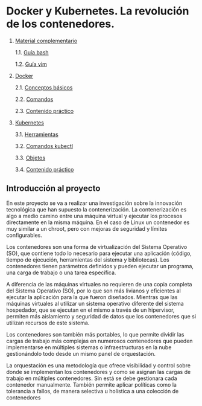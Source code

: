 # Docker y Kubernetes. La revolución de los contenedores. 

 1. [Material complementario](./Material_complementario/)

    1.1. [Guía bash](./Material_complementario/bash.md)

    1.2. [Guía vim](./Material_complementario/vim.md)
 
2. [Docker](./Docker/)

    2.1. [Conceptos básicos](./Docker/Conceptos.md)
    
    2.2. [Comandos](./Docker/comandos.md)

    2.3. [Contenido práctico](./Docker/ContenidoPractico.md)

3. [Kubernetes](./Kubernetes/)

    3.1. [Herramientas](./Kubernetes/Herramientas.md)

    3.2. [Comandos kubectl](./Kubernetes/Comandos_kubectl.md)

    3.3. [Objetos](./Kubernetes/Objetos.md)

    3.4. [Contenido práctico](./Kubernetes/ContenidoPractico.md)

## Introducción al proyecto

En este proyecto se va a realizar una investigación sobre la innovación tecnológica que han supuesto la contenerización. La contenerización es algo a medio camino entre una máquina virtual y ejecutar los procesos directamente en la misma máquina. En el caso de Linux un contenedor es muy similar a un chroot, pero con mejoras de seguridad y límites configurables.

Los contenedores son una forma de virtualización del Sistema Operativo (SO), que contiene todo lo necesario para ejecutar una aplicación (código, tiempo de ejecución, herramientas del sistema y bibliotecas). Los contenedores tienen parámetros definidos y pueden ejecutar un programa, una carga de trabajo o una tarea específica.

A diferencia de las máquinas virtuales no requieren de una copia completa del Sistema Operativo (SO), por lo que son más livianos y eficientes al ejecutar la aplicación para la que fueron diseñados. Mientras que las máquinas virtuales al utilizar un sistema operativo diferente del sistema hospedador, que se ejecutan en el mismo a través de un hipervisor, permiten más aislamiento y seguridad de datos que los contenedores que si utilizan recursos de este sistema.

Los contenedores son también más portables, lo que permite dividir las cargas de trabajo más complejas en numerosos contenedores que pueden implementarse en múltiples sistemas o infraestructuras en la nube gestionándolo todo desde un mismo panel de orquestación.

La orquestación es una metodología que ofrece visibilidad y control sobre donde se implementan los contenedores y como se asignan las cargas de trabajo en múltiples contenedores. Sin está se debe gestionara cada contenedor manualmente. También permite aplicar políticas como la tolerancia a fallos, de manera selectiva u holística a una colección de contenedores 
